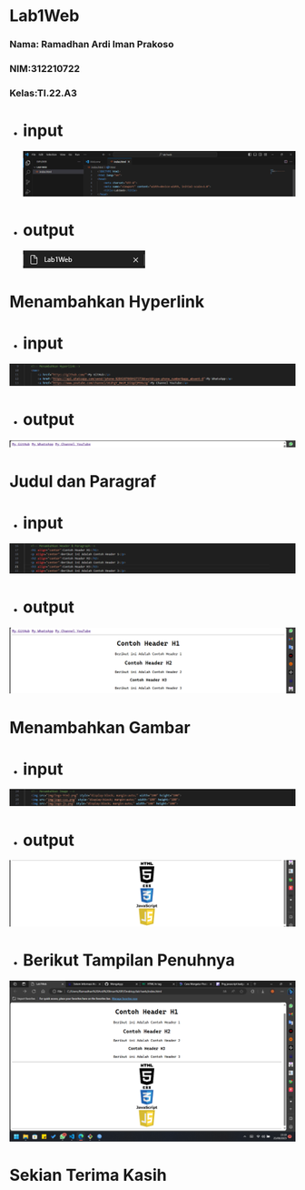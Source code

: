 # Lab1Web
### Nama: Ramadhan Ardi Iman Prakoso
### NIM:312210722
### Kelas:TI.22.A3
- # input

  <img src="img/1.png">

- # output 

  <img src="img/2.png">

# Menambahkan Hyperlink
- # input

 <img src="img/3.png">

- # output

 <img src="img/9.png">

# Judul dan Paragraf
- # input

<img src="img/4.png">

- # output

<img src="img/5.png">

# Menambahkan Gambar
- # input

<img src="img/7.png">

- # output

<img src="img/6.png">
  
  
  
  
  
  - # Berikut Tampilan Penuhnya

  <img src="img/8.png">
  
  
  
  # Sekian Terima Kasih